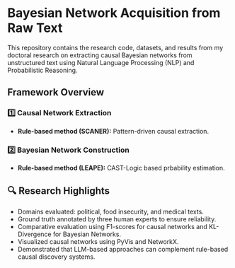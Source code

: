# Bayesian Network Acquisition from Raw Text

This repository contains the research code, datasets, and results from my doctoral research on extracting causal Bayesian networks from unstructured text using Natural Language Processing (NLP) and Probabilistic Reasoning.

## Framework Overview
### 1️⃣ Causal Network Extraction
- **Rule-based method (SCANER):** Pattern-driven causal extraction.

### 2️⃣ Bayesian Network Construction
- **Rule-based method (LEAPE):** CAST-Logic based prbability estimation.

## 🔍 Research Highlights
- Domains evaluated: political, food insecurity, and medical texts.  
- Ground truth annotated by three human experts to ensure reliability.  
- Comparative evaluation using F1-scores for causal networks and KL-Divergence for Bayesian Networks.  
- Visualized causal networks using PyVis and NetworkX.  
- Demonstrated that LLM-based approaches can complement rule-based causal discovery systems.



